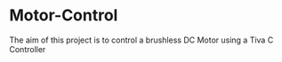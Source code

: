 # Motor-Control

The aim of this project is to control a brushless DC Motor using a Tiva C Controller
